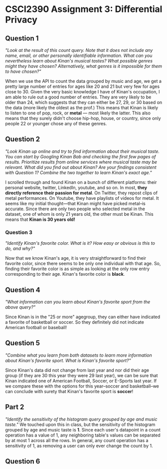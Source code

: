 # CSCI2390 Assignment 3: Differential Privacy

## Question 1
_"Look at the result of this count query. Note that it does not include any name, email, or other personally identifiable information. What can you nevertheless learn about Kinan's musical tastes? What possible genres might they have chosen? Alternatively, what genres is it impossible for them to have chosen?"_

When we use the API to count the data grouped by music and age, we get a pretty large number of entries for ages like 20 and 21 but very few for ages close to 30. Given the very basic knowledge I have of Kinan's occupation, I am able to rule out a good number of entries. They are very likely to be older than 24, which suggests that they can either be 27, 29, or 30 based on the data (more likely the oldest as the prof.)
This means that Kinan is likely to listen to one of pop, rock, or **metal** — most likely the latter. This also means that they surely didn't choose hip-hop, house, or country, since only people 22 or younger chose any of these genres.

## Question 2
_"Look Kinan up online and try to find information about their musical taste. You can start by Googling Kinan Bab and checking the first few pages of results. Prioritize results from online services where musical taste may be relevant. What did you find out about Kinan? Are your findings consistent with Question 1? Combine the two together to learn Kinan's exact age."_

I scrolled through and found Kinan on a bunch of different platforms: their personal website, twitter, LinkedIn, youtube, and so on. In most, __they directly reference their passion for metal__. On Twitter, they repost clips of metal performances. On Youtube, they have playlists of videos for metal. It seems like my initial thought—that Kinan might have picked metal–is accurate. Since there are only two people who selected metal in the dataset, one of whom is only 21 years old, the other must be Kinan. This means that **Kinan is 30 years old!**

### Question 3
_"Identify Kinan's favorite color. What is it? How easy or obvious is this to do, and why?"_

Now that we know Kinan's age, it is very straightforward to find their favorite color, since there seems to be only one individual with that age. So, finding their favorite color is as simple as looking at the only row entry corresponding to their age. Kinan's favorite color is **black**.

## Question 4
_"What information can you learn about Kinan's favorite sport from the above query?"_

Since Kinan is in the "25 or more" agegroup, they can either have indicated a favorite of basketball or soccer. So they definitely did not indicate American football or baseball!

## Question 5
_"Combine what you learn from both datasets to learn more information about Kinan's favorite sport. What is Kinan's favorite sport?"_

Since Kinan's data did not change from last year and nor did their age group (if they are 30 this year they were 29 last year), we can be sure that Kinan indicated one of American Football, Soccer, or E-Sports last year. If we compare these with the options for this year–soccer and basketball–we can conclude with surety that Kinan's favorite sport is **soccer**!

## Part 2
_"Identify the sensitivity of the histogram query grouped by age and music taste."_
We touched upon this in class, but the sensitivity of the histogram grouped by age and music taste is **1**. Since each user's datapoint in a count operation has a value of 1, any neighboring table's values can be separated by at most 1 across all the rows. In general, any count operation has a sensitivity of 1, as removing a user can only ever change the count by 1.

## Question 6